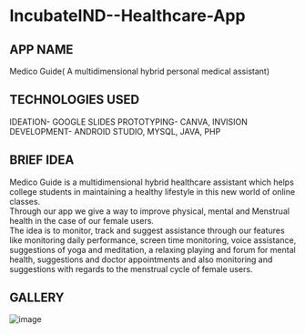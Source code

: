 # IncubateIND--Healthcare-App

## APP NAME

Medico Guide( A multidimensional hybrid personal medical assistant)

## TECHNOLOGIES USED

IDEATION- GOOGLE SLIDES
PROTOTYPING- CANVA, INVISION
DEVELOPMENT- ANDROID STUDIO, MYSQL, JAVA, PHP

## BRIEF IDEA

Medico Guide is a multidimensional hybrid healthcare assistant which helps college students in maintaining a healthy lifestyle in this new world of online classes.<br>
Through our app we give a way to improve physical, mental and Menstrual health in the case of our female users.<br>
The idea is to monitor, track and suggest assistance through our features like monitoring daily performance, screen time monitoring, voice assistance, suggestions of yoga and meditation, a relaxing playing and forum for mental health, suggestions and doctor appointments and also monitoring and suggestions with regards to the menstrual cycle of female users.

## GALLERY

![image](https://user-images.githubusercontent.com/55181652/121643115-14ae8000-caaf-11eb-9fa5-56a957238e01.png)


